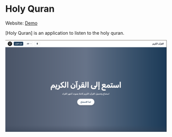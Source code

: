 # Holy Quran

Website: [Demo](https://quran-lake.vercel.app)

[Holy Quran] is an application to listen to the holy quran.

![Holy Quran](./public/hero-page.png)
